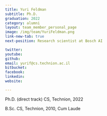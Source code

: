 ```yaml
---
title: Yuri Feldman
subtitle: Ph.D.
graduation: 2022
category: alumni
layout: team_member_personal_page
image: /img/team/YuriFeldman.png
link-new-tab: true
next-position: Research scientist at Bosch AI

twitter: 
youtube: 
github: 
email: yurif@cs.technion.ac.il
bitbucket: 
facebook: 
linkedin: 
website: 

---
```


 Ph.D. (direct track) CS, Technion, 2022

 B.Sc. CS, Technion, 2010, Cum Laude


<!-- {% bibliography --query @*[year=2023] --group_by none %}
{% bibliography -q @*[c ~= {{ V. Indelman }}] %}
{% bibliography --sort authors %} -->
